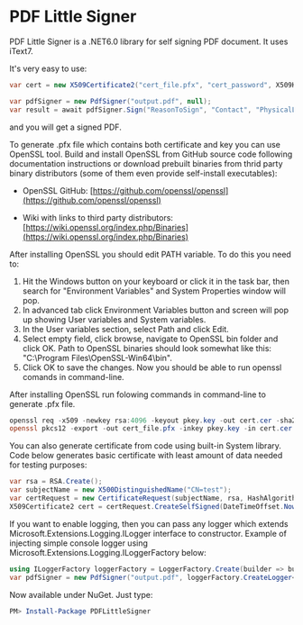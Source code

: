 # PDF Little Signer

PDF Little Signer is a .NET6.0 library for self signing PDF document. It uses iText7.

It's very easy to use:

```csharp
var cert = new X509Certificate2("cert_file.pfx", "cert_password", X509KeyStorageFlags.Exportable);

var pdfSigner = new PdfSigner("output.pdf", null);
var result = await pdfSigner.Sign("ReasonToSign", "Contact", "PhysicalLocation", true, stampImage, cert, fileToSign);
```
and you will get a signed PDF.


To generate .pfx file which contains both certificate and key you can use OpenSSL tool. Build and install OpenSSL from GitHub source code following documentation instructions or download prebuilt binaries from thrid party binary distributors (some of them even provide self-install executables):

- OpenSSL GitHub: [https://github.com/openssl/openssl](https://github.com/openssl/openssl)

- Wiki with links to third party distributors: [https://wiki.openssl.org/index.php/Binaries](https://wiki.openssl.org/index.php/Binaries)

After installing OpenSSL you should edit PATH variable. To do this you need to:
1. Hit the Windows button on your keyboard or click it in the task bar, then search for "Environment Variables" and System Properties window will pop.
2. In advanced tab click Environment Variables button and screen will pop up showing User variables and System variables.
3. In the User variables section, select Path and click Edit.
4. Select empty field, click browse, navigate to OpenSSL bin folder and click OK. Path to OpenSSL binaries should look somewhat like this: "C:\Program Files\OpenSSL-Win64\bin".
5. Click OK to save the changes. Now you should be able to run openssl comands in command-line.

After installing OpenSSL run folowing commands in command-line to generate .pfx file.

```powershell
openssl req -x509 -newkey rsa:4096 -keyout pkey.key -out cert.cer -sha256 -days 365
openssl pkcs12 -export -out cert_file.pfx -inkey pkey.key -in cert.cer
```

You can also generate certificate from code using built-in System library. Code below generates basic certificate with least amount of data needed for testing purposes:

```csharp
var rsa = RSA.Create();
var subjectName = new X500DistinguishedName("CN=test");
var certRequest = new CertificateRequest(subjectName, rsa, HashAlgorithmName.SHA256, RSASignaturePadding.Pkcs1);
X509Certificate2 cert = certRequest.CreateSelfSigned(DateTimeOffset.Now, DateTimeOffset.Now.AddYears(5));
```

If you want to enable logging, then you can pass any logger which extends Microsoft.Extensions.Logging.ILogger interface to constructor. Example of injecting simple console logger using Microsoft.Extensions.Logging.ILoggerFactory below:

```csharp
using ILoggerFactory loggerFactory = LoggerFactory.Create(builder => builder.AddConsole());
var pdfSigner = new PdfSigner("output.pdf", loggerFactory.CreateLogger<PdpSigner>());
```

Now available under NuGet. Just type:
```powershell
PM> Install-Package PDFLittleSigner
```
